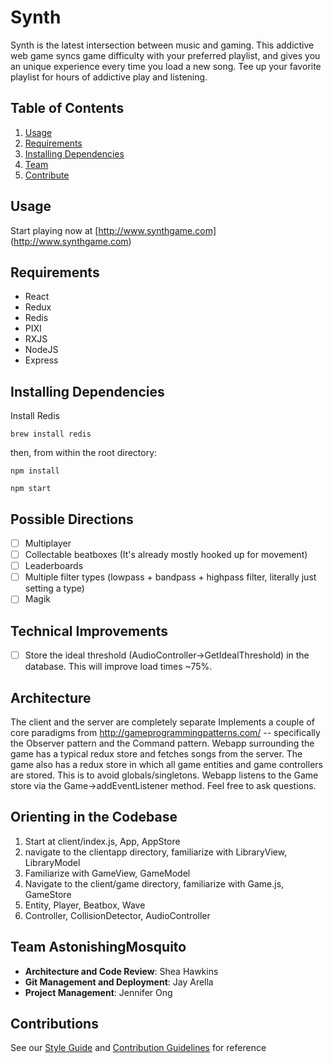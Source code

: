 # Synth

Synth is the latest intersection between music and gaming. This addictive web game syncs game difficulty with your preferred playlist, and gives you an unique experience every time you load a new song. Tee up your favorite playlist for hours of addictive play and listening.

## Table of Contents

1. [Usage](#Usage)
1. [Requirements](#requirements)
1. [Installing Dependencies](#installing-dependencies)
1. [Team](#team)
1. [Contribute](#contributions)

## Usage

Start playing now at [http://www.synthgame.com] (http://www.synthgame.com)

## Requirements

- React
- Redux
- Redis
- PIXI
- RXJS
- NodeJS
- Express

## Installing Dependencies

Install Redis
```
brew install redis
```

then, from within the root directory:

```
npm install
```
```
npm start
```


## Possible Directions
- [ ] Multiplayer
- [ ] Collectable beatboxes (It's already mostly hooked up for movement)
- [ ] Leaderboards
- [ ] Multiple filter types (lowpass + bandpass + highpass filter, literally just setting a type)
- [ ] Magik

## Technical Improvements
- [ ] Store the ideal threshold (AudioController->GetIdealThreshold) in the database. This will improve load times ~75%.


## Architecture
The client and the server are completely separate
Implements a couple of core paradigms from http://gameprogrammingpatterns.com/ -- specifically the Observer pattern and the Command pattern.
Webapp surrounding the game has a typical redux store and fetches songs from the server.
The game also has a redux store in which all game entities and game controllers are stored. This is to avoid globals/singletons.
Webapp listens to the Game store via the Game->addEventListener method.
Feel free to ask questions.

## Orienting in the Codebase

1. Start at client/index.js, App, AppStore
2. navigate to the clientapp directory, familiarize with LibraryView, LibraryModel
3. Familiarize with GameView, GameModel
4. Navigate to the client/game directory, familiarize with Game.js, GameStore
5. Entity, Player, Beatbox, Wave
6. Controller, CollisionDetector, AudioController

## Team AstonishingMosquito

  - __Architecture and Code Review__: Shea Hawkins
  - __Git Management and Deployment__: Jay Arella
  - __Project Management__: Jennifer Ong

## Contributions

See our [Style Guide](_STYLE-GUIDE.md) and [Contribution Guidelines](_CONTRIBUTING.md) for reference
